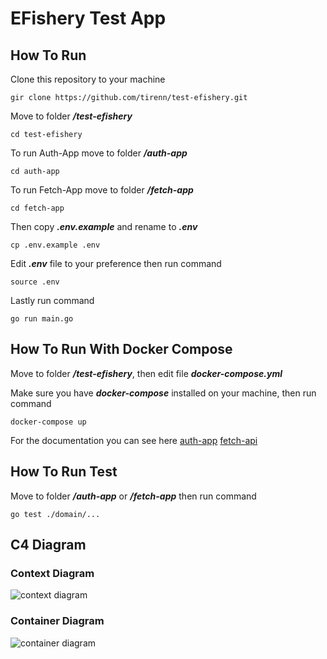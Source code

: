 # EFishery Test App

## How To Run

Clone this repository to your machine

    gir clone https://github.com/tirenn/test-efishery.git

Move to folder **_/test-efishery_**

    cd test-efishery

To run Auth-App move to folder **_/auth-app_**

    cd auth-app

To run Fetch-App move to folder **_/fetch-app_**

    cd fetch-app

Then copy **_.env.example_** and rename to **_.env_**

    cp .env.example .env

Edit **_.env_** file to your preference then run command

    source .env

Lastly run command

    go run main.go

## How To Run With Docker Compose

Move to folder **_/test-efishery_**, then edit file **_docker-compose.yml_**

Make sure you have **_docker-compose_** installed on your machine, then run command

    docker-compose up

For the documentation you can see here
[auth-app](https://github.com/tirenn/test-efishery/blob/main/auth-api.md)
[fetch-api](https://github.com/tirenn/test-efishery/blob/main/fetch-api.md)

## How To Run Test

Move to folder **_/auth-app_** or **_/fetch-app_** then run command

    go test ./domain/...

## C4 Diagram

### Context Diagram

![context diagram](https://github.com/tirenn/test-efishery/blob/main/Context%20Diagram.jpeg?raw=true)

### Container Diagram

![container diagram](https://github.com/tirenn/test-efishery/blob/main/Container%20Diagram.jpeg?raw=true)
